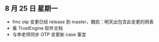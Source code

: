 ## 8 月 25 日 星期一

- fmc otp 变更已经 release 到 master，魏凯：明天出包含此变更的网表
- 看 TrustEngine 软件文档
- 与李老师同步 OTP 变更新 case 事宜